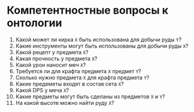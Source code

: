 # Компетентностные вопросы к онтологии

1. Какой может ли кирка `X` быть использована для добычи руды `Y`?
2. Какие инструменты могут быть использованы для добычи руды `X`?
3. Какой рецепт у предмета `X`?
4. Какая прочность у предмета `X`?
5. Какой урон наносит меч `X`?
6. Требуется ли для крафта предмета `X` предмет `Y`?
7. Сколько нужно предмета `X` для крафта предмета `Y`?
8. Какие предеметы входят в состав сета `X`?
9. Какой DPS у меча `X`?
10. Какие предметы могут быть сделаны из предметов `X` и `Y`?
11. На какой высоте можно найти руду `X`?
